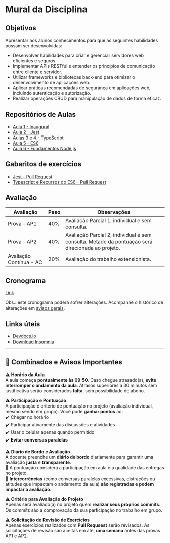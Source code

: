 # Mural da Disciplina

## Objetivos

Apresentar aos alunos conhecimentos para que as seguintes habilidades possam ser desenvolvidas:


- Desenvolver habilidades para criar e gerenciar servidores web eficientes e seguros.
- Implementar APIs RESTful e entender os princípios de comunicação entre cliente e servidor.
- Utilizar frameworks e bibliotecas back-end para otimizar o desenvolvimento de aplicações web.
- Aplicar práticas recomendadas de segurança em aplicações web, incluindo autenticação e autorização.
- Realizar operações CRUD para manipulação de dados de forma eficaz.

## Repositórios de Aulas

- [Aula 1 - Inaugural](https://github.com/ibmec-bh-pcd-1/pcd2-aula1-inaugural)
- [Aula 2 - Jest](https://github.com/ibmec-bh-3-periodo/pcd2-aula2-jest)
- [Aulas 3 e 4 - TypeScript](https://github.com/ibmec-bh-3-periodo/pcd2-aula3-aula4-introducao-typescript)
- [Aula 5 - ES6](https://github.com/ibmec-bh-3-periodo/pcd2-aula5-es6-js)
- [Aula 6 - Fundamentos Node.js](https://github.com/ibmec-bh-3-periodo/pcd2-aula6-node-fundamentos)

## Gabaritos de exercícios

- [Jest - Pull Request](https://github.com/ibmec-bh-3-periodo/pcd2-ex1-jest/pull/1)
- [Typescript e Recursos do ES6 - Pull Request](https://github.com/ibmec-bh-3-periodo/pcd2-ex2-typescript/pull/1)


## Avaliação

| Avaliação             | Peso | Observações                                                           |
|-----------------------|------|-----------------------------------------------------------------------|
| Prova – AP1           | 40%  | Avaliação Parcial 1, individual e sem consulta.                       |
| Prova – AP2           | 40%  | Avaliação Parcial 2, individual e sem consulta. Metade da pontuação será direcionada ao projeto. |
| Avaliação Contínua - AC | 20%  | Avaliação do trabalho extensionista.                                  |

## Cronograma

[Link](https://docs.google.com/spreadsheets/d/1mORGaIHI-ap8VJgfxQAoPhXQkQccYxLNiKFaIlF5nFw/edit?usp=sharing)

Obs.: este cronograma poderá sofrer alterações. Acompanhe o histórico de alterações em [avisos gerais](https://github.com/ibmec-bh-3-periodo/.github/discussions/2).

## Links úteis

- [Devdocs.io](https://devdocs.io)
- [Download Insomnia](https://insomnia.rest)

---

## **📌 Combinados e Avisos Importantes**  

⚠️ **Horário da Aula**  
A aula começa **pontualmente às 09:50**. Caso chegue atrasado(a), **evite interromper o andamento da aula**. Atrasos superiores a 30 minutos sem justificativa serão considerados **falta**, sem possibilidade de abono.  

⚠️ **Participação e Pontuação**  
A participação é critério de pontuação no projeto (avaliação individual, mesmo sendo em grupo). Você pode **ganhar pontos** ao:  
✔️ Chegar no horário  
✔️ Participar ativamente das discussões e atividades  
✔️ Usar o celular apenas quando permitido  
✔️ **Evitar conversas paralelas**  

⚠️ **Diário de Bordo e Avaliação**  
A docente preenche um **diário de bordo** diariamente para garantir uma avaliação **justa** e **transparente**.  
📌 A pontuação considera a participação em aula e a qualidade das entregas no projeto.  
📌 **Intercorrências** (como conversas paralelas excessivas, distrações ou atitudes que impactam o andamento da aula) **são registradas e podem impactar a avaliação**.  

⚠️ **Critério para Avaliação do Projeto**  
Apenas será avaliado(a) no projeto quem **realizar seus próprios commits**. Os commits são a comprovação da sua participação no trabalho em grupo.

⚠️ **Solicitação de Revisão de Exercícios**  
Apenas exercícios realizados com **Pull Requsest** serão revisados. As solicitações de revisão são aceitas em até, **uma semana** antes das provas AP1 e AP2.
